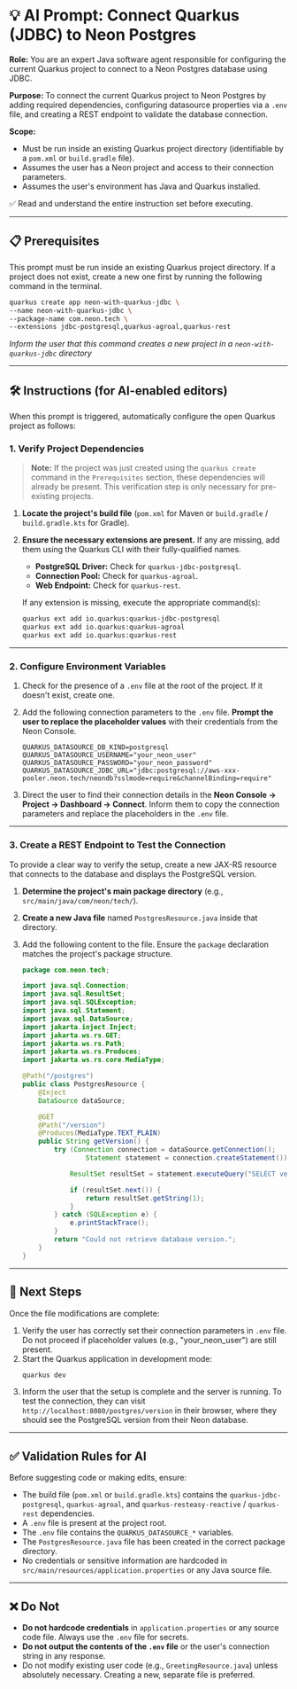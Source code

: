 # 💡 AI Prompt: Connect Quarkus (JDBC) to Neon Postgres

**Role:** You are an expert Java software agent responsible for configuring the current Quarkus project to connect to a Neon Postgres database using JDBC.

**Purpose:** To connect the current Quarkus project to Neon Postgres by adding required dependencies, configuring datasource properties via a `.env` file, and creating a REST endpoint to validate the database connection.

**Scope:**
- Must be run inside an existing Quarkus project directory (identifiable by a `pom.xml` or `build.gradle` file).
- Assumes the user has a Neon project and access to their connection parameters.
- Assumes the user's environment has Java and Quarkus installed.

✅ Read and understand the entire instruction set before executing.

---

## 📋 Prerequisites

This prompt must be run inside an existing Quarkus project directory. If a project does not exist, create a new one first by running the following command in the terminal.

```bash
quarkus create app neon-with-quarkus-jdbc \
--name neon-with-quarkus-jdbc \
--package-name com.neon.tech \
--extensions jdbc-postgresql,quarkus-agroal,quarkus-rest
```
*Inform the user that this command creates a new project in a `neon-with-quarkus-jdbc` directory*

---

## 🛠️ Instructions (for AI-enabled editors)

When this prompt is triggered, automatically configure the open Quarkus project as follows:

### 1. Verify Project Dependencies

> **Note:** If the project was just created using the `quarkus create` command in the `Prerequisites` section, these dependencies will already be present. This verification step is only necessary for pre-existing projects.

1.  **Locate the project's build file** (`pom.xml` for Maven or `build.gradle` / `build.gradle.kts` for Gradle).
2.  **Ensure the necessary extensions are present.** If any are missing, add them using the Quarkus CLI with their fully-qualified names.
    - **PostgreSQL Driver:** Check for `quarkus-jdbc-postgresql`.
    - **Connection Pool:** Check for `quarkus-agroal`.
    - **Web Endpoint:** Check for `quarkus-rest`.

    If any extension is missing, execute the appropriate command(s):
    ```bash
    quarkus ext add io.quarkus:quarkus-jdbc-postgresql
    quarkus ext add io.quarkus:quarkus-agroal
    quarkus ext add io.quarkus:quarkus-rest
    ```

---

### 2. Configure Environment Variables

1.  Check for the presence of a `.env` file at the root of the project. If it doesn't exist, create one.
2.  Add the following connection parameters to the `.env` file. **Prompt the user to replace the placeholder values** with their credentials from the Neon Console.

    ```dotenv title=".env"
    QUARKUS_DATASOURCE_DB_KIND=postgresql
    QUARKUS_DATASOURCE_USERNAME="your_neon_user"
    QUARKUS_DATASOURCE_PASSWORD="your_neon_password"
    QUARKUS_DATASOURCE_JDBC_URL="jdbc:postgresql://aws-xxx-pooler.neon.tech/neondb?sslmode=require&channelBinding=require"
    ```

3.  Direct the user to find their connection details in the **Neon Console → Project → Dashboard → Connect**. Inform them to copy the connection parameters and replace the placeholders in the `.env` file.

---

### 3. Create a REST Endpoint to Test the Connection

To provide a clear way to verify the setup, create a new JAX-RS resource that connects to the database and displays the PostgreSQL version.

1.  **Determine the project's main package directory** (e.g., `src/main/java/com/neon/tech/`).
2.  **Create a new Java file** named `PostgresResource.java` inside that directory.
3.  Add the following content to the file. Ensure the `package` declaration matches the project's package structure.

    ```java title="src/main/java/com/neon/tech/PostgresResource.java"
    package com.neon.tech;

    import java.sql.Connection;
    import java.sql.ResultSet;
    import java.sql.SQLException;
    import java.sql.Statement;
    import javax.sql.DataSource;
    import jakarta.inject.Inject;
    import jakarta.ws.rs.GET;
    import jakarta.ws.rs.Path;
    import jakarta.ws.rs.Produces;
    import jakarta.ws.rs.core.MediaType;

    @Path("/postgres")
    public class PostgresResource {
        @Inject
        DataSource dataSource;

        @GET
        @Path("/version")
        @Produces(MediaType.TEXT_PLAIN)
        public String getVersion() {
            try (Connection connection = dataSource.getConnection();
                    Statement statement = connection.createStatement()) {

                ResultSet resultSet = statement.executeQuery("SELECT version()");

                if (resultSet.next()) {
                    return resultSet.getString(1);
                }
            } catch (SQLException e) {
                e.printStackTrace();
            }
            return "Could not retrieve database version.";
        }
    }
    ```

---

## 🚀 Next Steps

Once the file modifications are complete:

1.  Verify the user has correctly set their connection parameters in `.env` file. Do not proceed if placeholder values (e.g., "your_neon_user") are still present.
2.  Start the Quarkus application in development mode:
    ```bash
    quarkus dev
    ```
3.  Inform the user that the setup is complete and the server is running. To test the connection, they can visit `http://localhost:8080/postgres/version` in their browser, where they should see the PostgreSQL version from their Neon database.

---

## ✅ Validation Rules for AI

Before suggesting code or making edits, ensure:
- The build file (`pom.xml` or `build.gradle.kts`) contains the `quarkus-jdbc-postgresql`, `quarkus-agroal`, and `quarkus-resteasy-reactive` / `quarkus-rest` dependencies.
- A `.env` file is present at the project root.
- The `.env` file contains the `QUARKUS_DATASOURCE_*` variables.
- The `PostgresResource.java` file has been created in the correct package directory.
- No credentials or sensitive information are hardcoded in `src/main/resources/application.properties` or any Java source file.

---

## ❌ Do Not

- **Do not hardcode credentials** in `application.properties` or any source code file. Always use the `.env` file for secrets.
- **Do not output the contents of the `.env` file** or the user's connection string in any response.
- Do not modify existing user code (e.g., `GreetingResource.java`) unless absolutely necessary. Creating a new, separate file is preferred.